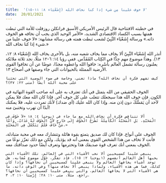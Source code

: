 ```yaml
---
title:  'لا خوف علينا مِن شيء إذا كنا نخاف الله (إِشَعْيَاء ٨: ١١-١٥)'
date:  20/01/2021
---
```


في خطبته الافتتاحية قال الرئيس الأمريكي الأسبق فرانكلن روزفلت للأمة التي ثبطت همتها بسبب الكساد الاقتصادي الشديد، «الأمر الوحيد الذي يجب أن نخافه هو الخوف ذاته.» ورسالة إِشَعْيَاء النَّبِيّ لشعب ثبطت همته هي رسالة مشابهة: «لا خوف علينا من شيء إذا كنا نخاف الله.»

أنذر الله إِشَعْيَاء النَّبِيّ ألا يخاف مما يخاف شعبه منه، بل بالأحرى يخاف الله (إِشَعْيَاء ٨: ١٢، ١٣). وهذا موضوع مهم جِدًّا في الكِتَاب المُقَدَّس. ففي رؤيا ١٤: ٦-١٢ مثلًا، نجد ثلاثة ملائكة يعلنون رسالة تشمل العالم بأَسْره: خافوا الله واعطوه مجدًا، عوضًا عن أن تخافوا القوى الأرضية الممثلة بالحيوانات التي جاء وصفها في أصحاح ١٣.

`كيف تفهم فكرة أن نخاف الله؟ ماذا تعني، وخاصة في ضوء الوصية التي تحثنا على محبة الله أيضًا (متى ٢٢: ٣٧)؟`

الخوف الحقيقي من الله يتمثل في أنك تعترف به على أنه صاحب القوة النهائية في الكون. فإن خوف الله هذا سيجعلك تتغلب على كل خوف آخر. فإذا كان الله معك فلا يمكن لأحد أن يَمَسُّكَ دون إذن منه. وإذا كان الله عليك (أي ضدك) لأنك تمردت عليه، فلا يمكنك أبدًا أن تهرب وتختبئ منه!

`ألا تتناقض فكرة أن نخاف الله مع ما جاء في ١يوحنا ٤: ١٨ «لاَ خَوْفَ فِي الْمَحَبَّةِ، بَلِ الْمَحَبَّةُ الْكَامِلَةُ تَطْرَحُ الْخَوْفَ إِلَى خَارِجٍ لأَنَّ الْخَوْفَ لَهُ عَذَابٌ. وَأَمَّا مَنْ خَافَ فَلَمْ يَتَكَمَّلْ فِي الْمَحَبَّةِ.»`

الخوف على أنواع. فإذا كان لك صديق يتمتع بقوة هائلة وتتشارك معه في محبة متبادلة، فأنت لا تخاف من هذا الشخص القوي بمعنى أنه قد يؤذيك. ولكن مع ذلك تعزّز نوعًا من الخوف بمعنى أنك تعرف قوة صديقك هذا وتحترمها وتعرف أيضًا حدود صداقتك معه.

`ينبغي علينا كمسيحيين ألا نحب الأشياء التي في العالم، تلك الأشياء التي يحبها أهل العالم أنفسهم (١يوحنا ٢: ١٥). فإذ تفكّر، حَوْلَ موضوع مُشابه، هل توجد أشياء يخافها العالم ولا ينبغي علينا كمسيحيين أن نخافها؟ وإذا كان كذلك، فما هي هذه الأشياء، ولماذا ينبغي ألا نخاف منها؟ وفي الوقت ذاته، ما هي الأشياء التي لا يخافها العالم، والتي ينبغي علينا كمسيحيين أن نخافها؟ راجع، مثلًا، متى ١٠: ٢٨؛ إِرْمِيَا ١٠: ٢، ٣.`